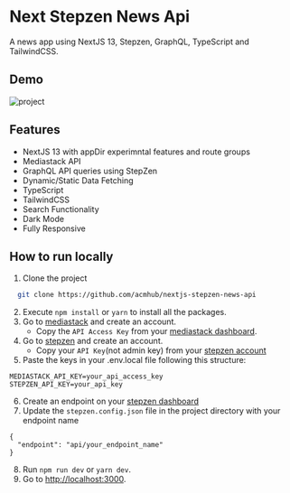 # Next Stepzen News Api

A news app using NextJS 13, Stepzen, GraphQL, TypeScript and TailwindCSS.

## Demo

![project](https://i.imgur.com/WbJdMtS.png)

## Features

-   NextJS 13 with appDir experimntal features and route groups
-   Mediastack API
-   GraphQL API queries using StepZen
-   Dynamic/Static Data Fetching
-   TypeScript
-   TailwindCSS
-   Search Functionality
-   Dark Mode
-   Fully Responsive

## How to run locally

1. Clone the project

```bash
  git clone https://github.com/acmhub/nextjs-stepzen-news-api
```

2. Execute `npm install` or `yarn` to install all the packages.
3. Go to [mediastack](https://mediastack.com/) and create an account.
    - Copy the `API Access Key` from your [mediastack dashboard](https://mediastack.com/dashboard).
4. Go to [stepzen](https://stepzen.com/) and create an account.
    - Copy your `API Key`(not admin key) from your [stepzen account](https://dashboard.stepzen.com/account)
5. Paste the keys in your .env.local file following this structure:

```
MEDIASTACK_API_KEY=your_api_access_key
STEPZEN_API_KEY=your_api_key
```

6. Create an endpoint on your [stepzen dashboard](https://dashboard.stepzen.com/)
7. Update the `stepzen.config.json` file in the project directory with your endpoint name

```
{
  "endpoint": "api/your_endpoint_name"
}
```

8. Run `npm run dev` or `yarn dev`.
9. Go to [http://localhost:3000](http://localhost:3000).
